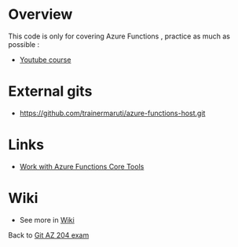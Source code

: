 # Overview

This code is only for covering Azure Functions , practice as much as possible :
- [Youtube course](https://www.youtube.com/watch?v=YmxZnqidy4U&list=PLcE6iQkoRxhZWxtCVVNdxgwkZZ14SHRGN&index=1&t=532s)

# External gits

- https://github.com/trainermaruti/azure-functions-host.git

# Links

- [Work with Azure Functions Core Tools](https://learn.microsoft.com/en-us/azure/azure-functions/functions-run-local?tabs=v4%2Cwindows%2Ccsharp%2Cportal%2Cbash)

# Wiki 

- See more in [Wiki](https://github.com/ulysesrico33/az-204-exam-azurefunctions/wiki)

Back to [Git AZ 204 exam](https://github.com/ulysesrico33/az-204-exam.git) 


